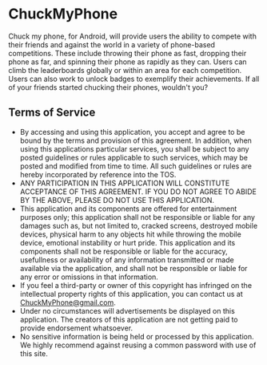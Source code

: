 # ChuckMyPhone
Chuck my phone, for Android, will provide users the ability to compete with their friends and against the world in a variety of phone-based competitions. These include throwing their phone as fast, dropping their phone as far, and spinning their phone as rapidly as they can. Users can climb the leaderboards globally or within an area for each competition. Users can also work to unlock badges to exemplify their achievements. If all of your friends started chucking their phones, wouldn't you?

## Terms of Service
* By accessing and using this application, you accept and agree to be bound by the terms and provision of this agreement. In addition, when using this applications particular services, you shall be subject to any posted guidelines or rules applicable to such services, which may be posted and modified from time to time. All such guidelines or rules are hereby incorporated by reference into the TOS.
* ANY PARTICIPATION IN THIS APPLICATION WILL CONSTITUTE ACCEPTANCE OF THIS AGREEMENT. IF YOU DO NOT AGREE TO ABIDE BY THE ABOVE, PLEASE DO NOT USE THIS APPLICATION.
* This application and its components are offered for entertainment purposes only; this application shall not be responsible or liable for any damages such as, but not limited to, cracked screens, destroyed mobile devices, physical harm to any objects hit while throwing the mobile device, emotional instability or hurt pride.
This application and its components shall not be responsible or liable for the accuracy, usefullness or availability of any information transmitted or made available via the application, and shall not be responsible or liable for any error or omissions in that information.
* If you feel a third-party or owner of this copyright has infringed on the intellectual property rights of this application, you can contact us at ChuckMyPhone@gmail.com.
* Under no circumstances will advertisements be displayed on this application. The creators of this application are not getting paid to provide endorsement whatsoever.
* No sensitive information is being held or processed by this application. We highly recommend against reusing a common password with use of this site.

